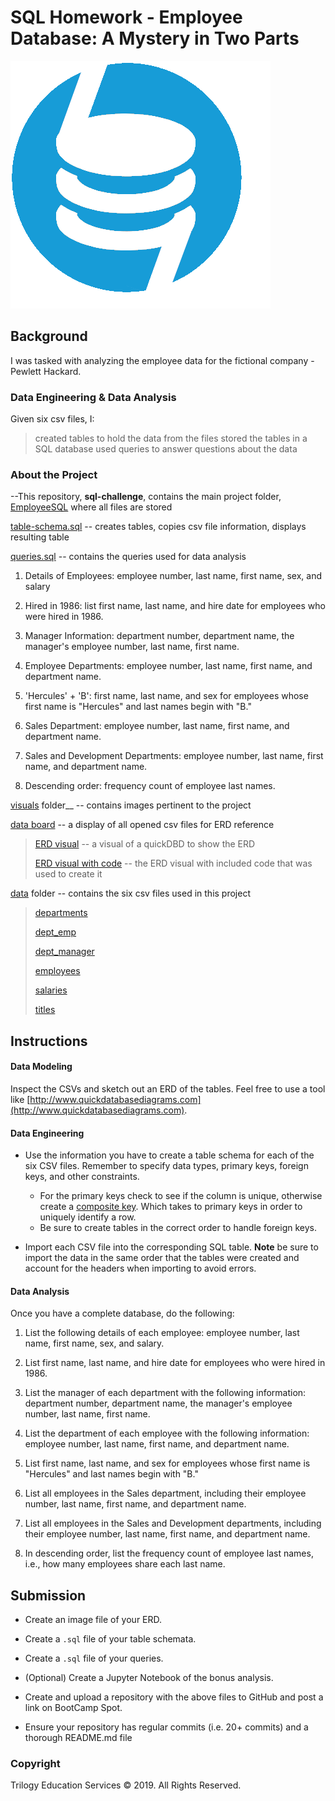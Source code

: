 # SQL Homework - Employee Database: A Mystery in Two Parts

![sql.png](EmployeeSQL/visuals/sql_hp.PNG)
 
## Background

I was tasked with analyzing the employee data for the fictional company - Pewlett Hackard. 

### Data Engineering & Data Analysis
Given six csv files, I:
> created tables to hold the data from the files
> stored the tables in a SQL database
> used queries to answer questions about the data

### About the Project

--This repository, __sql-challenge__, contains the main project folder, [EmployeeSQL](EmployeeSQL) where all files are stored <p> <p>

[table-schema.sql](EmployeeSQL/table_schema.sql) -- creates tables, copies csv file information, displays resulting table <p>

[queries.sql](EmployeeSQL/queries.sql) -- contains the queries used for data analysis <p>
1. Details of Employees: employee number, last name, first name, sex, and salary <p>
2. Hired in 1986: list first name, last name, and hire date for employees who were hired in 1986. <p>
3. Manager Information: department number, department name, the manager's employee number, last name, first name. <p>
4. Employee Departments: employee number, last name, first name, and department name. <p>
5. 'Hercules' + 'B': first name, last name, and sex for employees whose first name is "Hercules" and last names begin with "B." <p>
6. Sales Department: employee number, last name, first name, and department name. <p>
7. Sales and Development Departments: employee number, last name, first name, and department name. <p>
8. Descending order: frequency count of employee last names. <p>

[visuals](EmployeeSQL/visuals) folder__ -- contains images pertinent to the project <p>

[data board](EmployeeSQL/visuals/data-board.PNG) -- a display of all opened csv files for ERD reference <p>
> [ERD visual](EmployeeSQL/visuals/erd-visual.PNG) -- a visual of a quickDBD to show the ERD  <p>
> [ERD visual with code](EmployeeSQL/visuals/erd-visual-code.PNG) -- the ERD visual with included code that was used to create it <p>

[data](EmployeeSQL/data) folder --  contains the six csv files used in this project <p>
> [departments](EmployeeSQL/data/departments.csv) <p>
> [dept_emp](EmployeeSQL/data/dept_emp.csv) <p>
> [dept_manager](EmployeeSQL/data/dept_manager.csv) <p>
> [employees](EmployeeSQL/data/employees.csv) <p>
> [salaries](EmployeeSQL/data/salaries.csv) <p>
> [titles](EmployeeSQL/data/titles.csv) <p>



## Instructions

#### Data Modeling

Inspect the CSVs and sketch out an ERD of the tables. Feel free to use a tool like [http://www.quickdatabasediagrams.com](http://www.quickdatabasediagrams.com).

#### Data Engineering

* Use the information you have to create a table schema for each of the six CSV files. Remember to specify data types, primary keys, foreign keys, and other constraints.

  * For the primary keys check to see if the column is unique, otherwise create a [composite key](https://en.wikipedia.org/wiki/Compound_key). Which takes to primary keys in order to uniquely identify a row.
  * Be sure to create tables in the correct order to handle foreign keys.

* Import each CSV file into the corresponding SQL table. **Note** be sure to import the data in the same order that the tables were created and account for the headers when importing to avoid errors.

#### Data Analysis

Once you have a complete database, do the following:

1. List the following details of each employee: employee number, last name, first name, sex, and salary.

2. List first name, last name, and hire date for employees who were hired in 1986.

3. List the manager of each department with the following information: department number, department name, the manager's employee number, last name, first name.

4. List the department of each employee with the following information: employee number, last name, first name, and department name.

5. List first name, last name, and sex for employees whose first name is "Hercules" and last names begin with "B."

6. List all employees in the Sales department, including their employee number, last name, first name, and department name.

7. List all employees in the Sales and Development departments, including their employee number, last name, first name, and department name.

8. In descending order, list the frequency count of employee last names, i.e., how many employees share each last name.

## Submission

* Create an image file of your ERD.

* Create a `.sql` file of your table schemata.

* Create a `.sql` file of your queries.

* (Optional) Create a Jupyter Notebook of the bonus analysis.

* Create and upload a repository with the above files to GitHub and post a link on BootCamp Spot.

* Ensure your repository has regular commits (i.e. 20+ commits) and a thorough README.md file

### Copyright

Trilogy Education Services © 2019. All Rights Reserved.
